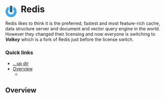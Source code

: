 # Redis <img style="margin: 6px 13px 0px 0px" align="left" src="../../data/images/logo_36x36.png" />

Redis likes to think it is the preferred, fastest and most feature-rich cache, data structure server 
and document and vector query engine in the world. However they changed their licensing and now 
everyone is switching to ***Valkey*** which is a fork of Redis just before the license switch.

### Quick links
- [.. up dir](..)
- [Overview](#overview)
  - [](#overview)

## Overview
